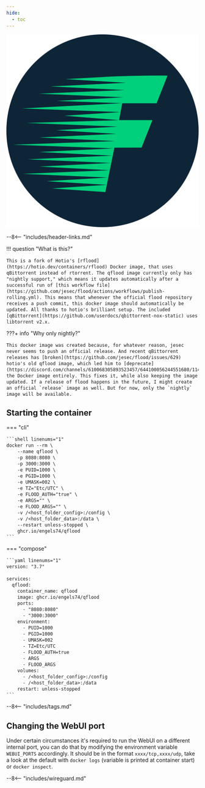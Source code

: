 ```yaml
---
hide:
  - toc
---
```


<div class="image-logo"><img src="/img/image-logos/flood.svg" alt="logo"></div>

--8<-- "includes/header-links.md"

!!! question "What is this?"

    This is a fork of Hotio's [rflood](https://hotio.dev/containers/rflood) Docker image, that uses qBittorrent instead of rtorrent. The qflood image currently only has "nightly support," which means it updates automatically after a successful run of [this workflow file](https://github.com/jesec/flood/actions/workflows/publish-rolling.yml). This means that whenever the official flood repository receives a push commit, this docker image should automatically be updated. All thanks to hotio's brilliant setup. The included [qBittorrent](https://github.com/userdocs/qbittorrent-nox-static) uses libtorrent v2.x.

???+ info "Why only nightly?"

    This docker image was created because, for whatever reason, jesec never seems to push an official release. And recent qBittorrent releases has [broken](https://github.com/jesec/flood/issues/629) hotio's old qflood image, which led him to [deprecate](https://discord.com/channels/610068305893523457/644100056244551680/1142642095950143598) the Docker image entirely. This fixes it, while also keeping the image updated. If a release of flood happens in the future, I might create an official `release` image as well. But for now, only the `nightly` image will be available.

## Starting the container

=== "cli"

    ```shell linenums="1"
    docker run --rm \
        --name qflood \
        -p 8080:8080 \
        -p 3000:3000 \
        -e PUID=1000 \
        -e PGID=1000 \
        -e UMASK=002 \
        -e TZ="Etc/UTC" \
        -e FLOOD_AUTH="true" \
        -e ARGS="" \
        -e FLOOD_ARGS="" \
        -v /<host_folder_config>:/config \
        -v /<host_folder_data>:/data \
        --restart unless-stopped \
        ghcr.io/engels74/qflood
    ```

=== "compose"

    ```yaml linenums="1"
    version: "3.7"

    services:
      qflood:
        container_name: qflood
        image: ghcr.io/engels74/qflood
        ports:
          - "8080:8080"
          - "3000:3000"
        environment:
          - PUID=1000
          - PGID=1000
          - UMASK=002
          - TZ=Etc/UTC
          - FLOOD_AUTH=true
          - ARGS
          - FLOOD_ARGS
        volumes:
          - /<host_folder_config>:/config
          - /<host_folder_data>:/data
        restart: unless-stopped
    ```

--8<-- "includes/tags.md"

## Changing the WebUI port

Under certain circumstances it's required to run the WebUI on a different internal port, you can do that by modifying the environment variable `WEBUI_PORTS` accordingly. It should be in the format `xxxx/tcp,xxxx/udp`, take a look at the default with `docker logs` (variable is printed at container start) or `docker inspect`.

--8<-- "includes/wireguard.md"
